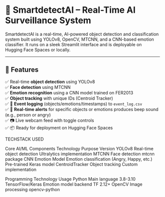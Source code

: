 # 🚀 SmartdetectAI – Real-Time AI Surveillance System

SmartdetectAI is a real-time, AI-powered object detection and classification system built using YOLOv8, OpenCV, MTCNN, and a CNN-based emotion classifier. It runs on a sleek Streamlit interface and is deployable on Hugging Face Spaces or locally.

---

## 🧠 Features

✅ Real-time **object detection** using YOLOv8  
✅ **Face detection** using MTCNN  
✅ **Emotion recognition** using a CNN model trained on FER2013  
✅ **Object tracking** with unique IDs (Centroid Tracker)  
✅ 📝 **Event logging** (objects/emotions/timestamps) to `event_log.csv`  
✅ 🔔 **Real-time alerts** for specific objects or emotions produces beep sound (e.g., person or angry)  
✅ 📷 Live webcam feed with toggle controls  
✅ 📦 Ready for deployment on Hugging Face Spaces 

TECHSTACK USED

Core AI/ML Components
Technology	Purpose	Version
YOLOv8	Real-time object detection	Ultralytics implementation
MTCNN	Face detection	mtcnn package
CNN Emotion Model	Emotion classification (Angry, Happy, etc.)	Pre-trained Keras model
CentroidTracker	Object tracking	Custom implementation

Programming
Technology	Usage
Python	Main language	3.8-3.10
TensorFlow/Keras	Emotion model backend	TF 2.12+
OpenCV	Image processing	opencv-python
